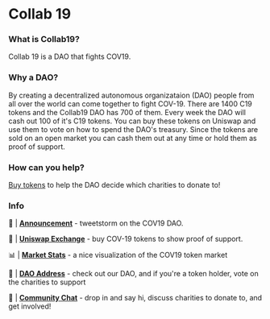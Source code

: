 # Collab 19

### What is Collab19?

Collab 19 is a DAO that fights COV19.

### Why a DAO?

By creating a decentralized autonomous organizataion (DAO) people from all over the world can come together to fight COV-19. There are 1400 C19 tokens and the Collab19 DAO has 700 of them. Every week the DAO will cash out 100 of it's C19 tokens. You can buy these tokens on Uniswap and use them to vote on how to spend the DAO's treasury. Since the tokens are sold on an open market you can cash them out at any time or hold them as proof of support. 

### How can you help?

[Buy tokens](https://uniswap.exchange/swap/0x87d7b6CfAaeC5988FB17AbAEe4C16C3a79ceceB0) to help the DAO decide which charities to donate to!

### Info

📢 | [**Announcement**](TBD) - tweetstorm on the COV19 DAO.

🦄 | [**Uniswap Exchange**](https://uniswap.exchange/swap/0x87d7b6CfAaeC5988FB17AbAEe4C16C3a79ceceB0) - buy COV-19 tokens to show proof of support.

📊 | [**Market Stats**](https://uniswap.info/token/0x87d7b6CfAaeC5988FB17AbAEe4C16C3a79ceceB0) - a nice visualization of the COV19 token market

🤖 | [**DAO Address**](https://mainnet.aragon.org/#/collab19/home/) - check out our DAO, and if you're a token holder, vote on the charities to support

💬 | [**Community Chat**](https://t.me/joinchat/HcTaOxhr7mt9K7mBTMxlHw) - drop in and say hi, discuss charities to donate to, and get involved!

